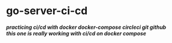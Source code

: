 # go-server-ci-cd

***practicing ci/cd with docker docker-compose circleci git github***
</br>
***this one is really working with ci/cd on docker compose***
